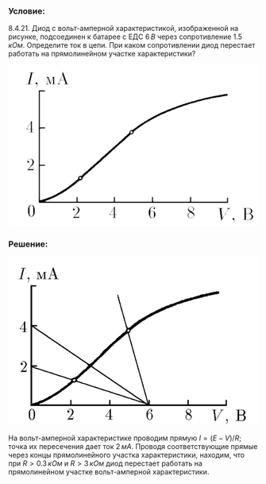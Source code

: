 ###  Условие:

$8.4.21.$ Диод с вольт-амперной характеристикой, изображенной на рисунке, подсоединен к батарее с ЕДС $6 \,В$ через сопротивление $1.5 \,кОм$. Определите ток в цепи. При каком сопротивлении диод перестает работать на прямолинейном участке характеристики?

![К задаче $8.4.21$|630x406, 40%](../../img/8.4.21/8.4.21.png)

###  Решение:

![К ответу $8.4.21$|610x410, 50%](../../img/8.4.21/8.4.21s.png)

На вольт-амперной характеристике проводим прямую $I = (E − V )/R;$ точка их пересечения дает ток $2 \,мА$. Проводя соответствующие прямые через концы прямолинейного участка характеристики, находим, что при $R > 0.3 \,кОм$ и $R > 3 \,кОм$ диод перестает работать на прямолинейном участке вольт-амперной характеристики.